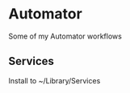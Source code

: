 Automator
=========

Some of my Automator workflows

Services
--------

Install to ~/Library/Services


